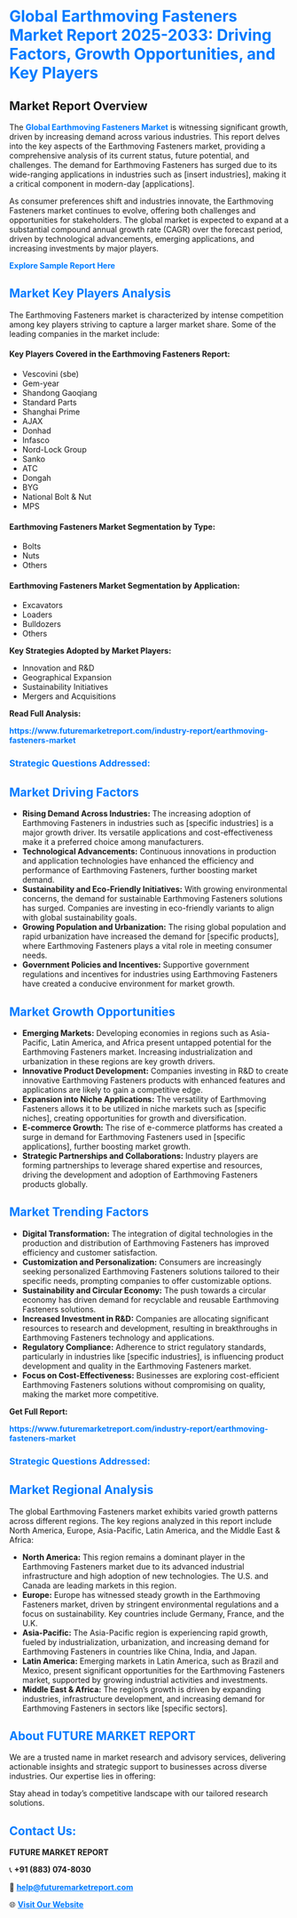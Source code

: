 <h1 style="color: #007BFF;">Global Earthmoving Fasteners Market Report 2025-2033: Driving Factors, Growth Opportunities, and Key Players</h1>

<section id="overview">
<h2>Market Report Overview</h2>
<p>The <a href="https://www.futuremarketreport.com/industry-report/earthmoving-fasteners-market" style="color: #007BFF; text-decoration: none;"><strong>Global Earthmoving Fasteners Market</strong></a> is witnessing significant growth, driven by increasing demand across various industries. This report delves into the key aspects of the Earthmoving Fasteners market, providing a comprehensive analysis of its current status, future potential, and challenges. The demand for Earthmoving Fasteners has surged due to its wide-ranging applications in industries such as [insert industries], making it a critical component in modern-day [applications].</p>
<p>As consumer preferences shift and industries innovate, the Earthmoving Fasteners market continues to evolve, offering both challenges and opportunities for stakeholders. The global market is expected to expand at a substantial compound annual growth rate (CAGR) over the forecast period, driven by technological advancements, emerging applications, and increasing investments by major players.</p>
</section>

<section id="overview">
<p><a href="https://www.futuremarketreport.com/request-sample/reportId=60716" style="color: #007BFF; text-decoration: none;"><strong>Explore Sample Report Here</strong></a></p>
</section>

<section id="key-players">
<h2 style="color: #007BFF;">Market Key Players Analysis</h2>
<p>The Earthmoving Fasteners market is characterized by intense competition among key players striving to capture a larger market share. Some of the leading companies in the market include:</p>
<h4>Key Players Covered in the Earthmoving Fasteners Report:</h4>
<ul><li>Vescovini (sbe)</li><li>Gem-year</li><li>Shandong Gaoqiang</li><li>Standard Parts</li><li>Shanghai Prime</li><li>AJAX</li><li>Donhad</li><li>Infasco</li><li>Nord-Lock Group</li><li>Sanko</li><li>ATC</li><li>Dongah</li><li>BYG</li><li>National Bolt &amp; Nut</li><li>MPS</li></ul>
<h4>Earthmoving Fasteners Market Segmentation by Type:</h4>
<ul><li>Bolts</li><li>Nuts</li><li>Others</li></ul>

<h4>Earthmoving Fasteners Market Segmentation by Application:</h4>
<ul><li>Excavators</li><li>Loaders</li><li>Bulldozers</li><li>Others</li></ul>
<p><strong>Key Strategies Adopted by Market Players:</strong></p>
<ul>
<li>Innovation and R&D</li>
<li>Geographical Expansion</li>
<li>Sustainability Initiatives</li>
<li>Mergers and Acquisitions</li>
</ul>
</section>

<section>
<p><strong>Read Full Analysis: </strong></p><a href="https://www.futuremarketreport.com/industry-report/earthmoving-fasteners-market" style="color: #007BFF; text-decoration: none;"><strong>https://www.futuremarketreport.com/industry-report/earthmoving-fasteners-market</strong></a>
<h3 style="color: #007BFF;">Strategic Questions Addressed:</h3>
</section>

<section id="driving-factors">
<h2 style="color: #007BFF;">Market Driving Factors</h2>
<ul>
<li><strong>Rising Demand Across Industries:</strong> The increasing adoption of Earthmoving Fasteners in industries such as [specific industries] is a major growth driver. Its versatile applications and cost-effectiveness make it a preferred choice among manufacturers.</li>
<li><strong>Technological Advancements:</strong> Continuous innovations in production and application technologies have enhanced the efficiency and performance of Earthmoving Fasteners, further boosting market demand.</li>
<li><strong>Sustainability and Eco-Friendly Initiatives:</strong> With growing environmental concerns, the demand for sustainable Earthmoving Fasteners solutions has surged. Companies are investing in eco-friendly variants to align with global sustainability goals.</li>
<li><strong>Growing Population and Urbanization:</strong> The rising global population and rapid urbanization have increased the demand for [specific products], where Earthmoving Fasteners plays a vital role in meeting consumer needs.</li>
<li><strong>Government Policies and Incentives:</strong> Supportive government regulations and incentives for industries using Earthmoving Fasteners have created a conducive environment for market growth.</li>
</ul>
</section>

<section id="growth-opportunities">
<h2 style="color: #007BFF;">Market Growth Opportunities</h2>
<ul>
<li><strong>Emerging Markets:</strong> Developing economies in regions such as Asia-Pacific, Latin America, and Africa present untapped potential for the Earthmoving Fasteners market. Increasing industrialization and urbanization in these regions are key growth drivers.</li>
<li><strong>Innovative Product Development:</strong> Companies investing in R&D to create innovative Earthmoving Fasteners products with enhanced features and applications are likely to gain a competitive edge.</li>
<li><strong>Expansion into Niche Applications:</strong> The versatility of Earthmoving Fasteners allows it to be utilized in niche markets such as [specific niches], creating opportunities for growth and diversification.</li>
<li><strong>E-commerce Growth:</strong> The rise of e-commerce platforms has created a surge in demand for Earthmoving Fasteners used in [specific applications], further boosting market growth.</li>
<li><strong>Strategic Partnerships and Collaborations:</strong> Industry players are forming partnerships to leverage shared expertise and resources, driving the development and adoption of Earthmoving Fasteners products globally.</li>
</ul>
</section>

<section id="trending-factors">
<h2 style="color: #007BFF;">Market Trending Factors</h2>
<ul>
<li><strong>Digital Transformation:</strong> The integration of digital technologies in the production and distribution of Earthmoving Fasteners has improved efficiency and customer satisfaction.</li>
<li><strong>Customization and Personalization:</strong> Consumers are increasingly seeking personalized Earthmoving Fasteners solutions tailored to their specific needs, prompting companies to offer customizable options.</li>
<li><strong>Sustainability and Circular Economy:</strong> The push towards a circular economy has driven demand for recyclable and reusable Earthmoving Fasteners solutions.</li>
<li><strong>Increased Investment in R&D:</strong> Companies are allocating significant resources to research and development, resulting in breakthroughs in Earthmoving Fasteners technology and applications.</li>
<li><strong>Regulatory Compliance:</strong> Adherence to strict regulatory standards, particularly in industries like [specific industries], is influencing product development and quality in the Earthmoving Fasteners market.</li>
<li><strong>Focus on Cost-Effectiveness:</strong> Businesses are exploring cost-efficient Earthmoving Fasteners solutions without compromising on quality, making the market more competitive.</li>
</ul>
</section>

<section>
<p><strong>Get Full Report: </strong></p><a href="https://www.futuremarketreport.com/industry-report/earthmoving-fasteners-market" style="color: #007BFF; text-decoration: none;"><strong>https://www.futuremarketreport.com/industry-report/earthmoving-fasteners-market</strong></a>
<h3 style="color: #007BFF;">Strategic Questions Addressed:</h3>
</section>


<section id="regional-analysis">
<h2 style="color: #007BFF;">Market Regional Analysis</h2>
<p>The global Earthmoving Fasteners market exhibits varied growth patterns across different regions. The key regions analyzed in this report include North America, Europe, Asia-Pacific, Latin America, and the Middle East & Africa:</p>
<ul>
<li><strong>North America:</strong> This region remains a dominant player in the Earthmoving Fasteners market due to its advanced industrial infrastructure and high adoption of new technologies. The U.S. and Canada are leading markets in this region.</li>
<li><strong>Europe:</strong> Europe has witnessed steady growth in the Earthmoving Fasteners market, driven by stringent environmental regulations and a focus on sustainability. Key countries include Germany, France, and the U.K.</li>
<li><strong>Asia-Pacific:</strong> The Asia-Pacific region is experiencing rapid growth, fueled by industrialization, urbanization, and increasing demand for Earthmoving Fasteners in countries like China, India, and Japan.</li>
<li><strong>Latin America:</strong> Emerging markets in Latin America, such as Brazil and Mexico, present significant opportunities for the Earthmoving Fasteners market, supported by growing industrial activities and investments.</li>
<li><strong>Middle East & Africa:</strong> The region’s growth is driven by expanding industries, infrastructure development, and increasing demand for Earthmoving Fasteners in sectors like [specific sectors].</li>
</ul>
</section>

<footer>
<h2 style="color: #007BFF;">About FUTURE MARKET REPORT</h2>
<p>We are a trusted name in market research and advisory services, delivering actionable insights and strategic support to businesses across diverse industries. Our expertise lies in offering:</p>

<p>Stay ahead in today’s competitive landscape with our tailored research solutions.</p>

<h2 style="color: #007BFF;">Contact Us:</h2>
<p><strong>FUTURE MARKET REPORT</strong></p>
<p>📞 <strong>+91 (883) 074-8030</strong></p>
<p>📧 <strong><a href="mailto:help@futuremarketreport.com" style="color: #007BFF;">help@futuremarketreport.com</a></strong></p>
<p>🌐 <strong><a href="https://www.futuremarketreport.com/" style="color: #007BFF;">Visit Our Website</a></strong></p>
</footer>